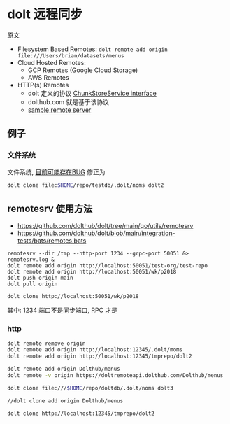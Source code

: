 # dolt 远程同步
[原文](https://www.dolthub.com/blog/2021-07-19-remotes/)

- Filesystem Based Remotes: `dolt remote add origin file:///Users/brian/datasets/menus `
- Cloud Hosted Remotes: 
  - GCP Remotes (Google Cloud Storage)
  - AWS Remotes
- HTTP(s) Remotes
  - dolt 定义的协议 [ChunkStoreService interface](https://github.com/dolthub/dolt/blob/master/proto/dolt/services/remotesapi/v1alpha1/chunkstore.proto#L23)
  - dolthub.com 就是基于该协议
  - [sample remote server](https://github.com/dolthub/dolt/tree/main/go/utils/remotesrv)


## 例子

### 文件系统

文件系统, [目前可能存在BUG](https://github.com/dolthub/dolt/issues/1860)
修正为

```sh
dolt clone file:$HOME/repo/testdb/.dolt/noms dolt2
```

## remotesrv 使用方法

- https://github.com/dolthub/dolt/tree/main/go/utils/remotesrv
- https://github.com/dolthub/dolt/blob/main/integration-tests/bats/remotes.bats

```
remotesrv --dir /tmp --http-port 1234 --grpc-port 50051 &> remotesrv.log &
dolt remote add origin http://localhost:50051/test-org/test-repo
dolt remote add origin http://localhost:50051/wk/p2018
dolt push origin main
dolt pull origin

dolt clone http://localhost:50051/wk/p2018 
```

其中: 1234 端口不是同步端口, RPC 才是



### http

```sh
dolt remote remove origin  
dolt remote add origin http://localhost:12345/.dolt/moms
dolt remote add origin http://localhost:12345/tmprepo/dolt2

dolt remote add origin Dolthub/menus
dolt remote -v origin https://doltremoteapi.dolthub.com/Dolthub/menus

dolt clone file:///$HOME/repo/doltdb/.dolt/noms dolt3

//dolt clone add origin Dolthub/menus

dolt clone http://localhost:12345/tmprepo/dolt2

```

